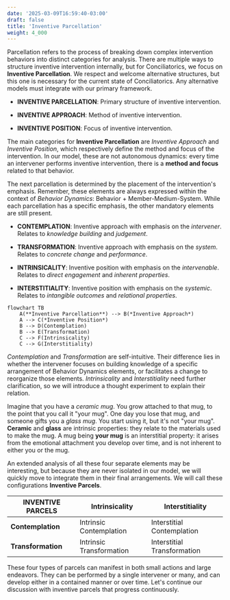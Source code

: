 ```yaml
---
date: '2025-03-09T16:59:40-03:00'
draft: false
title: 'Inventive Parcellation'
weight: 4_000
---
```


Parcellation refers to the process of breaking down complex intervention behaviors into distinct categories for analysis. There are multiple ways to structure inventive intervention internally, but for Conciliatorics, we focus on **Inventive Parcellation**. We respect and welcome alternative structures, but this one is necessary for the current state of Conciliatorics. Any alternative models must integrate with our primary framework.

- **INVENTIVE PARCELLATION**: Primary structure of inventive intervention.

- **INVENTIVE APPROACH**: Method of inventive intervention.

- **INVENTIVE POSITION**: Focus of inventive intervention.

The main categories for **Inventive Parcellation** are *Inventive Approach* and *Inventive Position*, which respectively define the method and focus of the intervention. In our model, these are not autonomous dynamics: every time an intervener performs inventive intervention, there is a **method and focus** related to that behavior.

The next parcellation is determined by the placement of the intervention's emphasis. Remember, these elements are always expressed within the context of *Behavior Dynamics*: Behavior + Member-Medium-System. While each parcellation has a specific emphasis, the other mandatory elements are still present.

- **CONTEMPLATION**: Inventive approach with emphasis on the *intervener*. Relates to *knowledge building* and *judgement*.

- **TRANSFORMATION**: Inventive approach with emphasis on the *system*. Relates to *concrete change* and *performance*.

- **INTRINSICALITY**: Inventive position with emphasis on the *intervenable*. Relates to *direct engagement* and *inherent properties*.

- **INTERSTITIALITY**: Inventive position with emphasis on the *systemic*. Relates to *intangible outcomes* and *relational properties*.

```mermaid
flowchart TB
    A(**Inventive Parcellation**) --> B(*Inventive Approach*)
    A --> C(*Inventive Position*)
    B --> D(Contemplation)
    B --> E(Transformation)
    C --> F(Intrinsicality)
    C --> G(Interstitiality)
```

*Contemplation* and *Transformation* are self-intuitive. Their difference lies in whether the intervener focuses on building knowledge of a specific arrangement of Behavior Dynamics elements, or facilitates a change to reorganize those elements. *Intrinsicality* and *Interstitiality* need further clarification, so we will introduce a thought experiment to explain their relation.

Imagine that you have a *ceramic mug*. You grow attached to that mug, to the point that you call it "your mug". One day you lose that mug, and someone gifts you a *glass mug*. You start using it, but it's not "your mug". **Ceramic** and **glass** are intrinsic properties: they relate to the materials used to make the mug. A mug being **your mug** is an interstitial property: it arises from the emotional attachment you develop over time, and is not inherent to either you or the mug.

An extended analysis of all these four separate elements may be interesting, but because they are never isolated in our model, we will quickly move to integrate them in their final arrangements. We will call these configurations **Inventive Parcels**.

| **INVENTIVE PARCELS** | **Intrinsicality** | **Interstitiality** |
|---|---|---|
| **Contemplation** | Intrinsic Contemplation | Interstitial Contemplation |
| **Transformation** | Intrinsic Transformation | Interstitial Transformation |

These four types of parcels can manifest in both small actions and large endeavors. They can be performed by a single intervener or many, and can develop either in a contained manner or over time. Let's continue our discussion with inventive parcels that progress continuously.